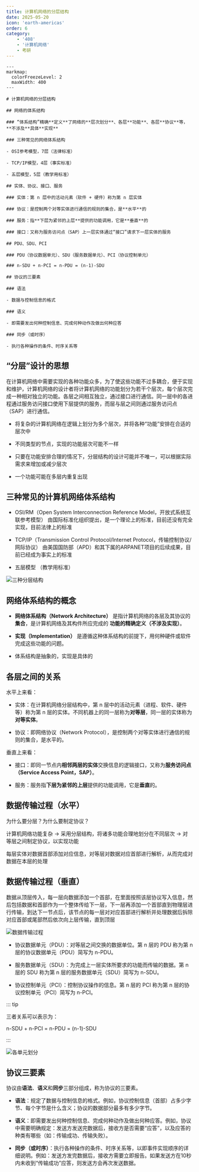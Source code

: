```yaml
---
title: 计算机网络的分层结构
date: 2025-05-20
icon: 'earth-americas'
order: 6
category: 
    - '408'
    - '计算机网络'
    - 考研
---
```


````markmap
---
markmap:
  colorFreezeLevel: 2
  maxWidth: 400
---

# 计算机网络的分层结构

## 网络的体系结构

### “体系结构”精确**定义**了网络的**层次划分**、各层**功能**、各层**协议**等，**不涉及**具体**实现**

### 三种常见的网络体系结构

- OSI参考模型，7层（法律标准）

- TCP/IP模型，4层（事实标准）

- 五层模型，5层（教学用标准）

## 实体、协议、接口、服务

### 实体：第 n 层中的活动元素（软件 + 硬件）称为第 n 层实体

### 协议：是控制两个对等实体进行通信的规则的集合，是**水平**的

### 服务：指**下层为紧邻的上层**提供的功能调用，它是**垂直**的

### 接口：又称为服务访问点（SAP）上一层实体通过“接口”请求下一层实体的服务

## PDU、SDU、PCI

### PDU（协议数据单元）、SDU（服务数据单元）、PCI（协议控制单元）

### n-SDU + n-PCI = n-PDU = (n-1)-SDU

## 协议的三要素

### 语法

- 数据与控制信息的格式

### 语义

- 即需要发出何种控制信息、完成何种动作及做出何种应答

### 同步（或时序）

- 执行各种操作的条件、时序关系等

````

## “分层”设计的思想

在计算机网络中需要实现的各种功能众多，为了使这些功能不过多耦合，便于实现和维护，计算机网络的设计者将计算机网络的功能划分为若干个层次，每个层次完成一种相对独立的功能。各层之间相互独立，通过接口进行通信。同一层中的各进程通过服务访问接口使用下层提供的服务，而层与层之间则通过服务访问点（SAP）进行通信。

- 将复杂的计算机网络在逻辑上划分为多个层次，并将各种“功能”安排在合适的层次中

- 不同类型的节点，实现的功能层次可能不一样

- 只要在功能安排合理的情况下，分层结构的设计可能并不唯一，可以根据实际需求来增加或减少层次

- 一个功能可能在多层内重复出现

## 三种常见的计算机网络体系结构

- OSI/RM（Open System Interconnection Reference Model，开放式系统互联参考模型） 由国际标准化组织提出，是一个理论上的标准，目前还没有完全实现，目前法律上的标准

- TCP/IP（Transmission Control Protocol/Internet Protocol，传输控制协议/网际协议） 由美国国防部（APD）和其下属的ARPANET项目的后续成果，目前已经成为事实上的标准

- 五层模型 （教学用标准）

![三种分层结构](//store.s1r0ko.top/svg/m/cn/6/1_ver_1.svg)

## 网络体系结构的概念

- **网络体系结构（Network Architecture）** 是指计算机网络的各层及其协议的 **集合**，是计算机网络及其构件所应完成的 **功能的精确定义（不涉及实现）**。

- **实现（Implementation）** 是遵循这种体系结构的前提下，用何种硬件或软件完成这些功能的问题。

- 体系结构是抽象的，实现是具体的

## 各层之间的关系

水平上来看：

- 实体：在计算机网络分层结构中，第 n 层中的活动元素（进程、软件、硬件等）称为第 n 层的实体。不同机器上的同一层称为**对等层**，同一层的实体称为**对等实体**。

- 协议：即网络协议（Network Protocol），是控制两个对等实体进行通信的规则的集合，是水平的。

垂直上来看：

- 接口：即同一节点内**相邻两层的实体**交换信息的逻辑接口，又称为**服务访问点（Service Access Point，SAP）**。

- 服务：服务指**下层为紧邻的上层**提供的功能调用，它是**垂直**的。

## 数据传输过程（水平）

为什么要分层？为什么要制定协议？

计算机网络功能复杂 -> 采用分层结构，将诸多功能合理地划分在不同层次 -> 对等层之间制定协议，以实现功能

每层实体对数据首部添加对应信息，对等层对数据对应首部进行解析，从而完成对数据在本层的处理

## 数据传输过程（垂直）

数据从顶层传入，每一层向数据添加一个首部，在里面按照该层协议写入信息，然后包括数据和首部作为一个整体传给下一层，下一层再添加一个首部直到物理层进行传输，到达下一节点后，该节点的每一层对对应首部进行解析并处理数据后拆除对应首部或尾部然后依次向上层传输，直到顶层

![数据传输过程](//store.s1r0ko.top/svg/m/cn/6/2_ver_2.svg)

- 协议数据单元（PDU）：对等层之间交换的数据单位。第 n 层的 PDU 称为第 n 层的协议数据单元（PDU）简写为 n-PDU。

- 服务数据单元（SDU）：为完成上一层实体所要求的功能而传输的数据。第 n 层的 SDU 称为第 n 层的服务数据单元（SDU）简写为 n-SDU。

- 协议控制单元（PCI）：控制协议操作的信息。第 n 层的 PCI 称为第 n 层的协议控制单元（PCI）简写为 n-PCI。

::: tip

三者关系可以表示为：

n-SDU + n-PCI = n-PDU = (n-1)-SDU

:::

![各单元划分](//store.s1r0ko.top/svg/m/cn/6/3_ver_2.svg)

## 协议三要素

协议由**语法**、**语义**和**同步**三部分组成，称为协议的三要素。

- **语法**：规定了数据与控制信息的格式。例如，协议控制信息（首部）占多少字节、每个字节是什么含义；协议的数据部分最多有多少字节。

- **语义**：即需要发出何种控制信息、完成何种动作及做出何种应答。例如，协议中需要明确规定：发送方发送完数据后，接收方是否需要“应答”，以及应答的种类有哪些（如：传输成功、传输失败）。

- **同步（或时序）**：执行各种操作的条件、时序关系等，以即事件实现顺序的详细说明。例如：发送方发完数据后，接收方需要立即报告。如果发送方在10秒内未收到“传输成功”应答，则发送方会再次发送数据。
